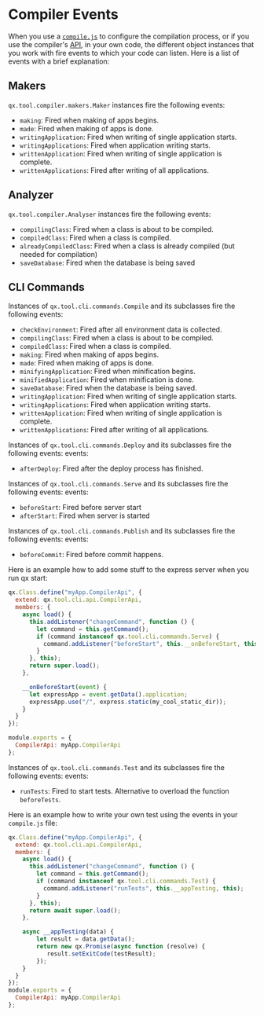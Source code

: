 # Compiler Events

When you use a [`compile.js`](../configuration/api.md) to configure the
compilation process, or if you use the compiler's [API](API.md), in your
own code, the different object instances that you work with fire events to
which your code can listen. Here is a list of events with a brief explanation:

## Makers

`qx.tool.compiler.makers.Maker` instances fire the following events:  
- `making`: Fired when making of apps begins.
- `made`: Fired when making of apps is done. 
- `writingApplication`: Fired when writing of single application starts.
- `writingApplications`: Fired when application writing starts.
- `writtenApplication`: Fired when writing of single application is complete.
- `writtenApplications`: Fired after writing of all applications.

## Analyzer

`qx.tool.compiler.Analyser` instances fire the following events:
- `compilingClass`: Fired when a class is about to be compiled.
- `compiledClass`: Fired when a class is compiled.
- `alreadyCompiledClass`: Fired when a class is already compiled (but needed for compilation)
- `saveDatabase`: Fired when the database is being saved

## CLI Commands

Instances of `qx.tool.cli.commands.Compile` and its subclasses fire the following events:
- `checkEnvironment`: Fired after all environment data is collected. 
- `compilingClass`: Fired when a class is about to be compiled.
- `compiledClass`: Fired when a class is compiled.
- `making`: Fired when making of apps begins.
- `made`: Fired when making of apps is done.
- `minifyingApplication`: Fired when minification begins.
- `minifiedApplication`: Fired when minification is done.
- `saveDatabase`: Fired when the database is being saved.
- `writingApplication`: Fired when writing of single application starts.
- `writingApplications`: Fired when application writing starts.
- `writtenApplication`: Fired when writing of single application is complete.
- `writtenApplications`: Fired after writing of all applications.

Instances of `qx.tool.cli.commands.Deploy` and its subclasses fire the following events:
events:
- `afterDeploy`: Fired after the deploy process has finished.

Instances of `qx.tool.cli.commands.Serve` and its subclasses fire the following events:
events:
- `beforeStart`: Fired before server start
- `afterStart`: Fired when server is started

Instances of `qx.tool.cli.commands.Publish` and its subclasses fire the following events:
events:
- `beforeCommit`:  Fired before commit happens.

Here is an example how to add some stuff to the express server when you run qx start:
```javascript
qx.Class.define("myApp.CompilerApi", {
  extend: qx.tool.cli.api.CompilerApi,
  members: {
    async load() {
      this.addListener("changeCommand", function () {
        let command = this.getCommand();
        if (command instanceof qx.tool.cli.commands.Serve) {
          command.addListener("beforeStart", this.__onBeforeStart, this);
        }
      }, this);
      return super.load();
    },

    __onBeforeStart(event) {
      let expressApp = event.getData().application;
      expressApp.use("/", express.static(my_cool_static_dir));
    }
  }
});

module.exports = {
  CompilerApi: myApp.CompilerApi
};
```

Instances of `qx.tool.cli.commands.Test` and its subclasses fire the following events:
events:
- `runTests`: Fired to start tests. Alternative to overload the function `beforeTests`.

Here is an example how to write your own test using the events in your `compile.js` file:
```javascript
qx.Class.define("myApp.CompilerApi", {
  extend: qx.tool.cli.api.CompilerApi,
  members: {
    async load() {
      this.addListener("changeCommand", function () {
        let command = this.getCommand();
        if (command instanceof qx.tool.cli.commands.Test) {
          command.addListener("runTests", this.__appTesting, this);
        }
      }, this);
      return await super.load();
    },

    async __appTesting(data) {
        let result = data.getData();
        return new qx.Promise(async function (resolve) {
           result.setExitCode(testResult);
        });
    }
  }
});
module.exports = {
  CompilerApi: myApp.CompilerApi
};
```

